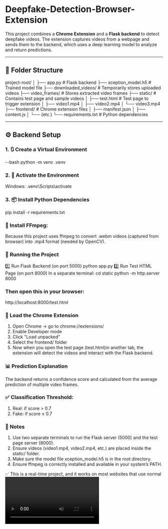 # Deepfake-Detection-Browser-Extension

This project combines a **Chrome Extension** and a **Flask backend** to detect deepfake videos. The extension captures videos from a webpage and sends them to the backend, which uses a deep learning model to analyze and return predictions.

---

## 📁 Folder Structure
project-root/
│
├── app.py                  # Flask backend
├── xception_model.h5       # Trained model file
├── downloaded_videos/      # Temporarily stores uploaded videos
├── video_frames/           # Stores extracted video frames
├── static/                 # Contains test page and sample videos
│ ├── test.html             # Test page to trigger extension 
│ ├── video1.mp4
│ ├── video2.mp4
│ └── video3.mp4
├── frontend/               # Chrome extension files
│ ├── manifest.json
│ ├── content.js
│ └── (etc.)
└── requirements.txt        # Python dependencies

---

## ⚙️ Backend Setup
### 1. 🔃 Create a Virtual Environment
--bash
python -m venv .venv

### 2. 🚀 Activate the Environment
Windows:
.venv\Scripts\activate

### 3. 📦 Install Python Dependencies
pip install -r requirements.txt

### 🔽 Install FFmpeg:
Because this project uses ffmpeg to convert .webm videos (captured from browser) into .mp4 format (needed by OpenCV).

### 🚀 Running the Project
1️⃣ Run Flask Backend (on port 5000)
python app.py
2️⃣ Run Test HTML Page (on port 8000)
In a separate terminal:
cd static
python -m http.server 8000

### Then open this in your browser:
http://localhost:8000/test.html

### 🧩 Load the Chrome Extension
1. Open Chrome → go to chrome://extensions/
2. Enable Developer mode
3. Click "Load unpacked"
4. Select the frontend/ folder
5. Now when you open the test page (test.html)in another tab, the extension will detect the videos and interact with the Flask backend.

### 📊 Prediction Explanation
The backend returns a confidence score and calculated from the average prediction of multiple video frames.

### ✅ Classification Threshold:
1. Real: if score > 0.7
2. Fake: if score ≤ 0.7

### 📝 Notes
1. Use two separate terminals to run the Flask server (5000) and the test page server (8000).
2. Ensure videos (video1.mp4, video2.mp4, etc.) are placed inside the static/ folder.
3. Make sure the model file xception_model.h5 is in the root directory.
4. Ensure ffmpeg is correctly installed and available in your system’s PATH.

✅ This is a real-time project, and it works on most websites that use normal <video> elements.
⚠️ However, some websites (like YouTube) implement security policies (like CORS, sandboxing, or cross-origin streaming protections) which prevent the extension from capturing their video content. This is a browser-level security limitation, not a bug in the project.
🧩 If the extension fails to work on such sites, you’ll often see related errors or warnings in the browser console (e.g., CORS blocked, captureStream not allowed, etc.).
🧪 That’s why we created the test.html page inside the static/ folder — it provides a controlled environment for demo/testing, so you can clearly see how the detection system works without security interference.

